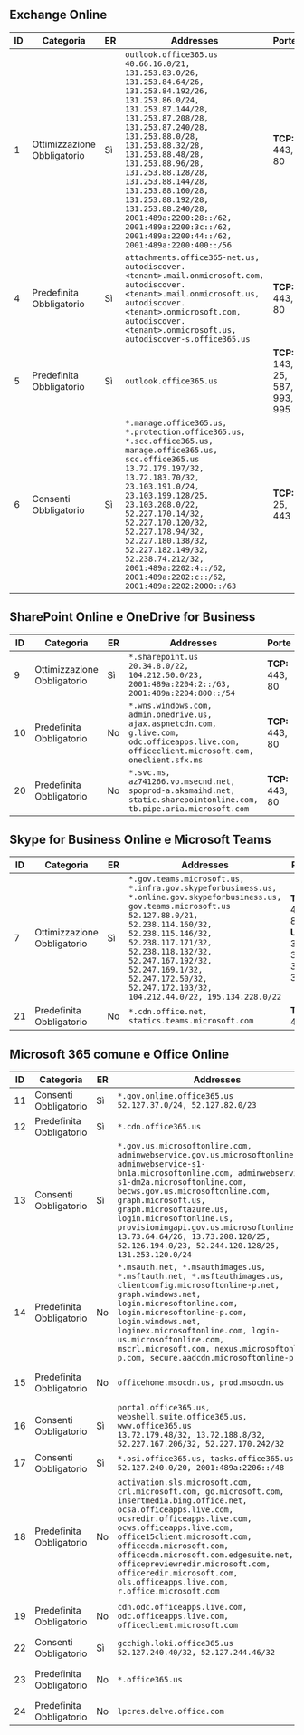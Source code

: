 <!--THIS FILE IS AUTOMATICALLY GENERATED. MANUAL CHANGES WILL BE OVERWRITTEN.-->
<!--Please contact the Office 365 Endpoints team with any questions.-->
<!--USGovGCCHigh endpoints version 2019120400-->
<!--File generated 2019-12-04 17:00:06.6464-->

## <a name="exchange-online"></a>Exchange Online

ID | Categoria | ER | Addresses | Porte
-- | -------------------- | --- | ------------------------------------------------------------------------------------------------------------------------------------------------------------------------------------------------------------------------------------------------------------------------------------------------------------------------------------------------------------------------------------------------------------------------------------------------ | -------------------------------
1 | Ottimizzazione<BR>Obbligatorio | Sì | `outlook.office365.us`<BR>`40.66.16.0/21, 131.253.83.0/26, 131.253.84.64/26, 131.253.84.192/26, 131.253.86.0/24, 131.253.87.144/28, 131.253.87.208/28, 131.253.87.240/28, 131.253.88.0/28, 131.253.88.32/28, 131.253.88.48/28, 131.253.88.96/28, 131.253.88.128/28, 131.253.88.144/28, 131.253.88.160/28, 131.253.88.192/28, 131.253.88.240/28, 2001:489a:2200:28::/62, 2001:489a:2200:3c::/62, 2001:489a:2200:44::/62, 2001:489a:2200:400::/56` | **TCP:** 443, 80
4  | Predefinita<BR>Obbligatorio | Sì | `attachments.office365-net.us, autodiscover.<tenant>.mail.onmicrosoft.com, autodiscover.<tenant>.mail.onmicrosoft.us, autodiscover.<tenant>.onmicrosoft.com, autodiscover.<tenant>.onmicrosoft.us, autodiscover-s.office365.us` | **TCP:** 443, 80
5  | Predefinita<BR>Obbligatorio | Sì | `outlook.office365.us` | **TCP:** 143, 25, 587, 993, 995
6  | Consenti<BR>Obbligatorio | Sì | `*.manage.office365.us, *.protection.office365.us, *.scc.office365.us, manage.office365.us, scc.office365.us`<BR>`13.72.179.197/32, 13.72.183.70/32, 23.103.191.0/24, 23.103.199.128/25, 23.103.208.0/22, 52.227.170.14/32, 52.227.170.120/32, 52.227.178.94/32, 52.227.180.138/32, 52.227.182.149/32, 52.238.74.212/32, 2001:489a:2202:4::/62, 2001:489a:2202:c::/62, 2001:489a:2202:2000::/63` | **TCP:** 25, 443

## <a name="sharepoint-online-and-onedrive-for-business"></a>SharePoint Online e OneDrive for Business

ID | Categoria | ER | Addresses | Porte
-- | -------------------- | --- | --------------------------------------------------------------------------------------------------------------------------------------------- | ----------------
9  | Ottimizzazione<BR>Obbligatorio | Sì | `*.sharepoint.us`<BR>`20.34.8.0/22, 104.212.50.0/23, 2001:489a:2204:2::/63, 2001:489a:2204:800::/54` | **TCP:** 443, 80
10  | Predefinita<BR>Obbligatorio | No | `*.wns.windows.com, admin.onedrive.us, ajax.aspnetcdn.com, g.live.com, odc.officeapps.live.com, officeclient.microsoft.com, oneclient.sfx.ms` | **TCP:** 443, 80
20 | Predefinita<BR>Obbligatorio | No | `*.svc.ms, az741266.vo.msecnd.net, spoprod-a.akamaihd.net, static.sharepointonline.com, tb.pipe.aria.microsoft.com` | **TCP:** 443, 80

## <a name="skype-for-business-online-and-microsoft-teams"></a>Skype for Business Online e Microsoft Teams

ID | Categoria | ER | Addresses | Porte
-- | -------------------- | --- | --------------------------------------------------------------------------------------------------------------------------------------------------------------------------------------------------------------------------------------------------------------------------------------------------------------------------------- | ---------------------------------------------------
7  | Ottimizzazione<BR>Obbligatorio | Sì | `*.gov.teams.microsoft.us, *.infra.gov.skypeforbusiness.us, *.online.gov.skypeforbusiness.us, gov.teams.microsoft.us`<BR>`52.127.88.0/21, 52.238.114.160/32, 52.238.115.146/32, 52.238.117.171/32, 52.238.118.132/32, 52.247.167.192/32, 52.247.169.1/32, 52.247.172.50/32, 52.247.172.103/32, 104.212.44.0/22, 195.134.228.0/22` | **TCP:** 443, 80<BR>**UDP:** 3478, 3479, 3480, 3481
 21 | Predefinita<BR>Obbligatorio | No | `*.cdn.office.net, statics.teams.microsoft.com` | **TCP:** 443

## <a name="microsoft-365-common-and-office-online"></a>Microsoft 365 comune e Office Online

ID | Categoria | ER | Addresses | Porte
-- | ------------------- | --- | --------------------------------------------------------------------------------------------------------------------------------------------------------------------------------------------------------------------------------------------------------------------------------------------------------------------------------------------------------------------------------------------------------------------- | ----------------
11  | Consenti<BR>Obbligatorio | Sì | `*.gov.online.office365.us`<BR>`52.127.37.0/24, 52.127.82.0/23` | **TCP:** 443
12  | Predefinita<BR>Obbligatorio | Sì | `*.cdn.office365.us` | **TCP:** 443
13  | Consenti<BR>Obbligatorio | Sì | `*.gov.us.microsoftonline.com, adminwebservice.gov.us.microsoftonline.com, adminwebservice-s1-bn1a.microsoftonline.com, adminwebservice-s1-dm2a.microsoftonline.com, becws.gov.us.microsoftonline.com, graph.microsoft.us, graph.microsoftazure.us, login.microsoftonline.us, provisioningapi.gov.us.microsoftonline.com`<BR>`13.73.64.64/26, 13.73.208.128/25, 52.126.194.0/23, 52.244.120.128/25, 131.253.120.0/24` | **TCP:** 443
14  | Predefinita<BR>Obbligatorio | No | `*.msauth.net, *.msauthimages.us, *.msftauth.net, *.msftauthimages.us, clientconfig.microsoftonline-p.net, graph.windows.net, login.microsoftonline.com, login.microsoftonline-p.com, login.windows.net, loginex.microsoftonline.com, login-us.microsoftonline.com, mscrl.microsoft.com, nexus.microsoftonline-p.com, secure.aadcdn.microsoftonline-p.com` | **TCP:** 443
15  | Predefinita<BR>Obbligatorio | No | `officehome.msocdn.us, prod.msocdn.us` | **TCP:** 443, 80
16  | Consenti<BR>Obbligatorio | Sì | `portal.office365.us, webshell.suite.office365.us, www.office365.us`<BR>`13.72.179.48/32, 13.72.188.8/32, 52.227.167.206/32, 52.227.170.242/32` | **TCP:** 443, 80
17  | Consenti<BR>Obbligatorio | Sì | `*.osi.office365.us, tasks.office365.us`<BR>`52.127.240.0/20, 2001:489a:2206::/48` | **TCP:** 443
18  | Predefinita<BR>Obbligatorio | No | `activation.sls.microsoft.com, crl.microsoft.com, go.microsoft.com, insertmedia.bing.office.net, ocsa.officeapps.live.com, ocsredir.officeapps.live.com, ocws.officeapps.live.com, office15client.microsoft.com, officecdn.microsoft.com, officecdn.microsoft.com.edgesuite.net, officepreviewredir.microsoft.com, officeredir.microsoft.com, ols.officeapps.live.com, r.office.microsoft.com` | **TCP:** 443, 80
19 | Predefinita<BR>Obbligatorio | No | `cdn.odc.officeapps.live.com, odc.officeapps.live.com, officeclient.microsoft.com` | **TCP:** 443, 80
22 | Consenti<BR>Obbligatorio | Sì | `gcchigh.loki.office365.us`<BR>`52.127.240.40/32, 52.127.244.46/32` | **TCP:** 443
23 | Predefinita<BR>Obbligatorio | No | `*.office365.us` | **TCP:** 443, 80
24 | Predefinita<BR>Obbligatorio | No | `lpcres.delve.office.com` | **TCP:** 443
